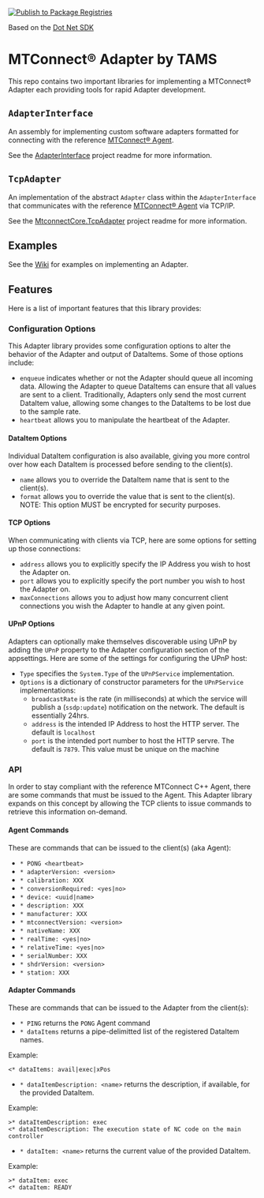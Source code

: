 [![Publish to Package Registries](https://github.com/TrueAnalyticsSolutions/Mtconnect.Adapter/actions/workflows/main.yml/badge.svg?branch=tbm0115%2FConfigOptionEncryption)](https://github.com/TrueAnalyticsSolutions/Mtconnect.Adapter/actions/workflows/main.yml)

Based on the [Dot Net SDK](https://github.com/mtconnect/dot_net_sdk)


MTConnect&reg; Adapter by TAMS
==========

This repo contains two important libraries for implementing a MTConnect&reg; Adapter each providing tools for rapid Adapter development.

## `AdapterInterface`
An assembly for implementing custom software adapters formatted for connecting with the reference [MTConnect&reg; Agent](https://github.com/mtconnect/cppagent).

See the [AdapterInterface](/AdapterInterface/Readme.md) project readme for more information.

## `TcpAdapter`
An implementation of the abstract `Adapter` class within the `AdapterInterface` that communicates with the reference [MTConnect&reg; Agent](https://github.com/mtconnect/cppagent) via TCP/IP.

See the [MtconnectCore.TcpAdapter](/MtconnectCore.TcpAdapter/Readme.md) project readme for more information.


## Examples
See the [Wiki](https://github.com/TrueAnalyticsSolutions/Mtconnect.Adapter/wiki) for examples on implementing an Adapter.

## Features
Here is a list of important features that this library provides:

### Configuration Options
This Adapter library provides some configuration options to alter the behavior of the Adapter and output of DataItems. Some of those options include:
 - `enqueue` indicates whether or not the Adapter should queue all incoming data. Allowing the Adapter to queue DataItems can ensure that all values are sent to a client. Traditionally, Adapters only send the most current DataItem value, allowing some changes to the DataItems to be lost due to the sample rate.
 - `heartbeat` allows you to manipulate the heartbeat of the Adapter.

#### DataItem Options
Individual DataItem configuration is also available, giving you more control over how each DataItem is processed before sending to the client(s).
 - `name` allows you to override the DataItem name that is sent to the client(s).
 - `format` allows you to override the value that is sent to the client(s). NOTE: This option MUST be encrypted for security purposes.
 
#### TCP Options
When communicating with clients via TCP, here are some options for setting up those connections:
 - `address` allows you to explicitly specify the IP Address you wish to host the Adapter on.
 - `port` allows you to explicitly specify the port number you wish to host the Adapter on.
 - `maxConnections` allows you to adjust how many concurrent client connections you wish the Adapter to handle at any given point.
 
#### UPnP Options
Adapters can optionally make themselves discoverable using UPnP by adding the `UPnP` property to the Adapter configuration section of the appsettings. Here are some of the settings for configuring the UPnP host:
 - `Type` specifies the `System.Type` of the `UPnPService` implementation.
 - `Options` is a dictionary of constructor parameters for the `UPnPService` implementations:
   - `broadcastRate` is the rate (in milliseconds) at which the service will publish a (`ssdp:update`) notification on the network. The default is essentially 24hrs.
   - `address` is the intended IP Address to host the HTTP server. The default is `localhost`
   - `port` is the intended port number to host the HTTP servre. The default is `7879`. This value must be unique on the machine
 
### API
In order to stay compliant with the reference MTConnect C++ Agent, there are some commands that must be issued to the Agent. This Adapter library expands on this concept by allowing the TCP clients to issue commands to retrieve this information on-demand.

#### Agent Commands
These are commands that can be issued to the client(s) (aka Agent):
 - `* PONG <heartbeat>`
 - `* adapterVersion: <version>`
 - `* calibration: XXX`
 - `* conversionRequired: <yes|no>`
 - `* device: <uuid|name>`
 - `* description: XXX`
 - `* manufacturer: XXX`
 - `* mtconnectVersion: <version>`
 - `* nativeName: XXX`
 - `* realTime: <yes|no>`
 - `* relativeTime: <yes|no>`
 - `* serialNumber: XXX`
 - `* shdrVersion: <version>`
 - `* station: XXX`
 
#### Adapter Commands
These are commands that can be issued to the Adapter from the client(s):
 - `* PING` returns the `PONG` Agent command
 - `* dataItems` returns a pipe-delimitted list of the registered DataItem names.
 
 Example:
 ```
 <* dataItems: avail|exec|xPos
 ```
 - `* dataItemDescription: <name>` returns the description, if available, for the provided DataItem.
 
 Example:
 ```
 >* dataItemDescription: exec
 <* dataItemDescription: The execution state of NC code on the main controller
 ```
 - `* dataItem: <name>` returns the current value of the provided DataItem.
 
 Example:
 ```
 >* dataItem: exec
 <* dataItem: READY
 ```
